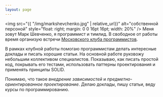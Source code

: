```yaml
---
layout: page
---
```


<img src="{{ "/img/markshevchenko.jpg" | relative_url}}" alt="собственной персоной" style="float: right; margin: 0 0 16pt 16pt; width: 20%" /> Меня зовут Марк Шевченко, я программист и тимлид. В свободное от работы время организую встречи [Московского клуба программистов](http://prog.msk.ru).

В рамках клубной работы помогаю программистам делать интересные доклады и писать хорошие статьи. На основной работе руковожу небольшим коллективом специалистов. Показываю, как писать простой код, покрывать его тестами, использовать паттерны проектирования и применять принципы SOLID.

Понимаю, что такое *внедрение зависимостей* и *предметно-ориентированное проектирование*. Делаю доклады, пишу статьи, веду курсы по программированию.